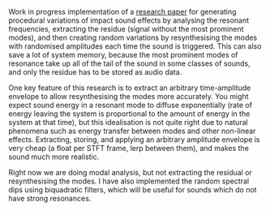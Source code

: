 
Work in progress implementation of a [research paper](http://www.nikunjr.com/Projects/Crackdown/crackdown.pdf) for generating procedural variations of impact sound effects by analysing the resonant frequencies, extracting the residue (signal without the most prominent modes), and then creating random variations by resynthesising the modes with randomised amplitudes each time the sound is triggered. This can also save a lot of system memory, because the most prominent modes of resonance take up all of the tail of the sound in some classes of sounds, and only the residue has to be stored as audio data.

One key feature of this research is to extract an arbitrary time-amplitude envelope to allow resynthesising the modes more accurately. You might expect sound energy in a resonant mode to diffuse exponentially (rate of energy leaving the system is proportional to the amount of energy in the system at that time), but this idealisation is not quite right due to natural phenomena such as energy transfer between modes and other non-linear effects. Extracting, storing, and applying an arbitrary amplitude envelope is very cheap (a float per STFT frame, lerp between them), and makes the sound much more realistic.

Right now we are doing modal analysis, but not extracting the residual or resynthesising the modes. I have also implemented the random spectral dips using biquadratic filters, which will be useful for sounds which do not have strong resonances.
